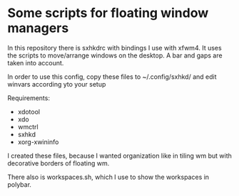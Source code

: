 # Some scripts for floating window managers

In this repository there is sxhkdrc with bindings I use with xfwm4. It uses the scripts to move/arrange windows on the desktop. A bar and gaps are taken into account.

In order to use this config, copy these files to ~/.config/sxhkd/ and edit winvars according yto your setup

Requirements:
- xdotool
- xdo
- wmctrl
- sxhkd
- xorg-xwininfo

I created these files, because I wanted organization like in tiling wm but with decorative borders of floating wm.

There also is workspaces.sh, which I use to show the workspaces in polybar.
